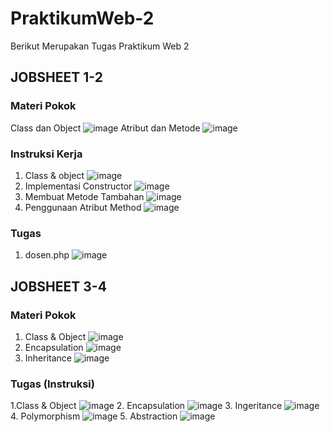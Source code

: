 # PraktikumWeb-2
Berikut Merupakan Tugas Praktikum Web 2

## JOBSHEET 1-2
### Materi Pokok
Class dan Object
![image](https://github.com/user-attachments/assets/c4acc8bf-bb35-4555-a0fc-eae0a2eab4b5)
Atribut dan Metode
![image](https://github.com/user-attachments/assets/2f02a2a9-434c-46a6-b288-536bd2818417)

### Instruksi Kerja

1. Class & object 
![image](https://github.com/user-attachments/assets/4acdf6de-d184-465f-be0f-f75297d5d06f)
2. Implementasi Constructor
![image](https://github.com/user-attachments/assets/e00f97b4-e284-44ca-b568-d0f8f7e13620)
3. Membuat Metode Tambahan
![image](https://github.com/user-attachments/assets/65bf42ce-e6b1-42cd-a541-c96537f229da)
4. Penggunaan Atribut Method
![image](https://github.com/user-attachments/assets/08e54e85-79c3-47eb-bfda-ceb10485daed)

### Tugas
1. dosen.php
![image](https://github.com/user-attachments/assets/c030eb60-14a9-48f3-8e4f-06831a36fe54)

## JOBSHEET 3-4
### Materi Pokok
1. Class & Object
![image](https://github.com/user-attachments/assets/5f74b5b9-f4d0-4e14-bd9e-4b7dd3be14a0)
2. Encapsulation
![image](https://github.com/user-attachments/assets/0270ed0b-6da7-4e52-8ce9-ced64a27b15c)
3. Inheritance
![image](https://github.com/user-attachments/assets/fab11d44-a872-4e41-98dc-dc3b5eb22c6d)

### Tugas (Instruksi) 
1.Class & Object
![image](https://github.com/user-attachments/assets/79e353e8-e976-4bab-bcb1-324636c86fea)
2. Encapsulation
![image](https://github.com/user-attachments/assets/df724fa8-9f71-4ed2-91e3-292057234f9f)
3. Ingeritance
![image](https://github.com/user-attachments/assets/49c88459-1d57-460d-a92e-a9061b8a6c9c)
4. Polymorphism
![image](https://github.com/user-attachments/assets/63497f72-8da2-44cb-8724-11e76fd8b167)
5. Abstraction
![image](https://github.com/user-attachments/assets/40cbb12f-2136-42bd-8dc7-0fb57b32f88a)



